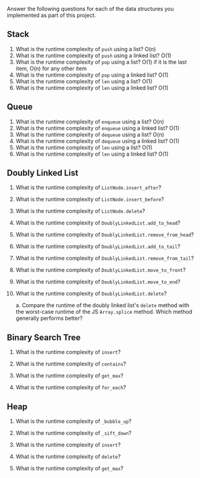 Answer the following questions for each of the data structures you implemented as part of this project.

## Stack

1. What is the runtime complexity of `push` using a list?
   O(n)
2. What is the runtime complexity of `push` using a linked list?
   O(1)
3. What is the runtime complexity of `pop` using a list?
   O(1) if it is the last item, O(n) for any other item
4. What is the runtime complexity of `pop` using a linked list?
   O(1)
5. What is the runtime complexity of `len` using a list?
   O(1)
6. What is the runtime complexity of `len` using a linked list?
   O(1)

## Queue

1. What is the runtime complexity of `enqueue` using a list?
   O(n)
2. What is the runtime complexity of `enqueue` using a linked list?
   O(1)
3. What is the runtime complexity of `dequeue` using a list?
   O(n)
4. What is the runtime complexity of `dequeue` using a linked list?
   O(1)
5. What is the runtime complexity of `len` using a list?
   O(1)
6. What is the runtime complexity of `len` using a linked list?
   O(1)

## Doubly Linked List

1. What is the runtime complexity of `ListNode.insert_after`?

2. What is the runtime complexity of `ListNode.insert_before`?

3. What is the runtime complexity of `ListNode.delete`?

4. What is the runtime complexity of `DoublyLinkedList.add_to_head`?

5. What is the runtime complexity of `DoublyLinkedList.remove_from_head`?

6. What is the runtime complexity of `DoublyLinkedList.add_to_tail`?

7. What is the runtime complexity of `DoublyLinkedList.remove_from_tail`?

8. What is the runtime complexity of `DoublyLinkedList.move_to_front`?

9. What is the runtime complexity of `DoublyLinkedList.move_to_end`?

10. What is the runtime complexity of `DoublyLinkedList.delete`?

    a. Compare the runtime of the doubly linked list's `delete` method with the worst-case runtime of the JS `Array.splice` method. Which method generally performs better?

## Binary Search Tree

1. What is the runtime complexity of `insert`?

2. What is the runtime complexity of `contains`?

3. What is the runtime complexity of `get_max`?

4. What is the runtime complexity of `for_each`?

## Heap

1. What is the runtime complexity of `_bubble_up`?

2. What is the runtime complexity of `_sift_down`?

3. What is the runtime complexity of `insert`?

4. What is the runtime complexity of `delete`?

5. What is the runtime complexity of `get_max`?
